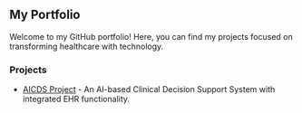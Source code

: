 ## My Portfolio

Welcome to my GitHub portfolio! Here, you can find my projects focused on transforming healthcare with technology.

### Projects
- [AICDS Project](./AICDS_Project) - An AI-based Clinical Decision Support System with integrated EHR functionality.
